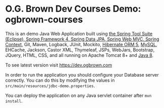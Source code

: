 O.G. Brown Dev Courses Demo: ogbrown-courses
=================================

This is an demo Java Web Application built using <a href="http://spring.io/" rel="platform" target="_blank">the Spring Tool Suite (Eclipse), Spring Framework 4, Spring Data JPA, Spring Web MVC, Spring Context</a>, Git, Maven, Logback, JUnit, Mockito, <a href="http://hibernate.org/orm/"	rel="platform" target="_blank">Hibernate ORM 5</a>, <a href="http://mysql.com/"	rel="platform" target="_blank">MySQL</a>, EHCache, Jackson, Castor XML, Thymeleaf, JSPs, WebJars, Bootstrap, JQuery, HTML, CSS, and all running on Apache Tomcat 8+ and <a href="http://oracle.com" rel="platform" target="_blank">Java 8</a>.


To see latest version visit  <a href="https://dev.ogbrown.com" target="_blank">https://dev.ogbrown.com</a>


In order to run the application you should configure your Database server correctly.
You can do this by modifying the values in `src/main/resources/jdbc-demo.properties`.


You can deploy the application on any Java servlet container after `mvn install`.
